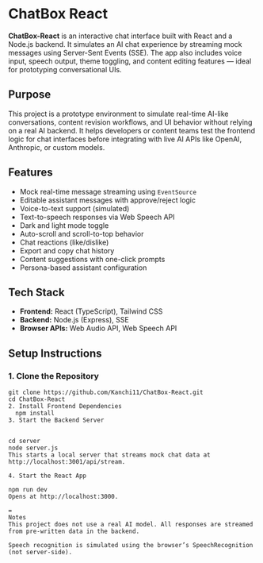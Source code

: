 # ChatBox React

**ChatBox-React** is an interactive chat interface built with React and a Node.js backend. It simulates an AI chat experience by streaming mock messages using Server-Sent Events (SSE). The app also includes voice input, speech output, theme toggling, and content editing features — ideal for prototyping conversational UIs.

## Purpose

This project is a prototype environment to simulate real-time AI-like conversations, content revision workflows, and UI behavior without relying on a real AI backend. It helps developers or content teams test the frontend logic for chat interfaces before integrating with live AI APIs like OpenAI, Anthropic, or custom models.

## Features

- Mock real-time message streaming using `EventSource`
- Editable assistant messages with approve/reject logic
- Voice-to-text support (simulated)
- Text-to-speech responses via Web Speech API
- Dark and light mode toggle
- Auto-scroll and scroll-to-top behavior
- Chat reactions (like/dislike)
- Export and copy chat history
- Content suggestions with one-click prompts
- Persona-based assistant configuration

## Tech Stack

- **Frontend:** React (TypeScript), Tailwind CSS
- **Backend:** Node.js (Express), SSE
- **Browser APIs:** Web Audio API, Web Speech API

## Setup Instructions

### 1. Clone the Repository

```
git clone https://github.com/Kanchi11/ChatBox-React.git
cd ChatBox-React
2. Install Frontend Dependencies
  npm install
3. Start the Backend Server


cd server
node server.js
This starts a local server that streams mock chat data at http://localhost:3001/api/stream.

4. Start the React App

npm run dev
Opens at http://localhost:3000.

=
Notes
This project does not use a real AI model. All responses are streamed from pre-written data in the backend.

Speech recognition is simulated using the browser’s SpeechRecognition (not server-side).

